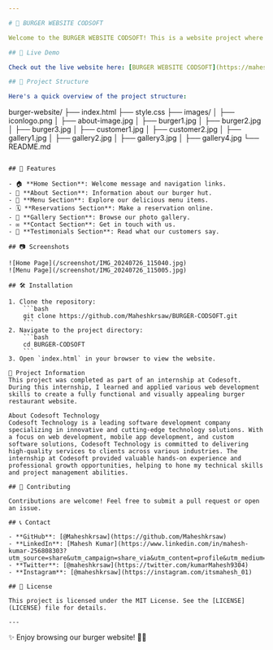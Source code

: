 ```yaml
---

# 🍔 BURGER WEBSITE CODSOFT

Welcome to the BURGER WEBSITE CODSOFT! This is a website project where you can explore delicious burgers and make reservations at our burger hut.

## 🚀 Live Demo

Check out the live website here: [BURGER WEBSITE CODSOFT](https://maheshkrsaw.github.io/BURGER-CODSOFT/)

## 📂 Project Structure

Here's a quick overview of the project structure:

```
burger-website/
├── index.html
├── style.css
├── images/
│   ├── iconlogo.png
│   ├── about-image.jpg
│   ├── burger1.jpg
│   ├── burger2.jpg
│   ├── burger3.jpg
│   ├── customer1.jpg
│   ├── customer2.jpg
│   ├── gallery1.jpg
│   ├── gallery2.jpg
│   ├── gallery3.jpg
│   ├── gallery4.jpg
└── README.md
```

## 📜 Features

- 🏠 **Home Section**: Welcome message and navigation links.
- 📖 **About Section**: Information about our burger hut.
- 🍔 **Menu Section**: Explore our delicious menu items.
- 🗓️ **Reservations Section**: Make a reservation online.
- 📸 **Gallery Section**: Browse our photo gallery.
- ✉️ **Contact Section**: Get in touch with us.
- 🌟 **Testimonials Section**: Read what our customers say.

## 📷 Screenshots

![Home Page](/screenshot/IMG_20240726_115040.jpg)
![Menu Page](/screenshot/IMG_20240726_115005.jpg)

## 🛠️ Installation

1. Clone the repository:
    ```bash
    git clone https://github.com/Maheshkrsaw/BURGER-CODSOFT.git
    ```
2. Navigate to the project directory:
    ```bash
    cd BURGER-CODSOFT
    ```
3. Open `index.html` in your browser to view the website.

💼 Project Information
This project was completed as part of an internship at Codesoft. During this internship, I learned and applied various web development skills to create a fully functional and visually appealing burger restaurant website.

About Codesoft Technology
Codesoft Technology is a leading software development company specializing in innovative and cutting-edge technology solutions. With a focus on web development, mobile app development, and custom software solutions, Codesoft Technology is committed to delivering high-quality services to clients across various industries. The internship at Codesoft provided valuable hands-on experience and professional growth opportunities, helping to hone my technical skills and project management abilities.

## 🤝 Contributing

Contributions are welcome! Feel free to submit a pull request or open an issue.

## 📞 Contact

- **GitHub**: [@Maheshkrsaw](https://github.com/Maheshkrsaw)
- **LinkedIn**: [Mahesh Kumar](https://www.linkedin.com/in/mahesh-kumar-256808303?utm_source=share&utm_campaign=share_via&utm_content=profile&utm_medium=android_app)
- **Twitter**: [@maheshkrsaw](https://twitter.com/kumarMahesh9304)
- **Instagram**: [@maheshkrsaw](https://instagram.com/itsmahesh_01)

## 📄 License

This project is licensed under the MIT License. See the [LICENSE](LICENSE) file for details.

---
```


✨ Enjoy browsing our burger website! 🍔✨

